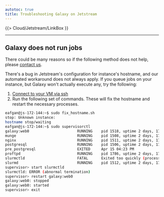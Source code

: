```yaml
---
autotoc: true
title: Troubleshooting Galaxy on Jetstream
---
```



{{> Cloud/Jetstream/LinkBox }}

<div class='left'></div>

----

## Galaxy does not run jobs

There could be many reasons so if the following method does not help, please [contact us](https://biostar.usegalaxy.org/).

There's a bug in Jetstream's configuration for instance's hostname, and our automated workaround does not always apply. If you queue jobs on your instance, but Galaxy won't actually execute any, try the following:
 
1. [Connect to your VM via ssh](/src/cloud/jetstream/ssh/index.md)
2. Run the following set of commands. These will fix the hostname and restart the necessary processes.

```bash
eafgan@js-172-144:~$ sudo fix_hostname.sh
stop: Unknown instance:
hostname stop/waiting
eafgan@js-172-144:~$ sudo supervisorctl
galaxy:web0                      RUNNING    pid 1518, uptime 2 days, 17:02:05
munge                            RUNNING    pid 1508, uptime 2 days, 17:02:05
nginx                            RUNNING    pid 1511, uptime 2 days, 17:02:05
postgresql                       RUNNING    pid 1506, uptime 2 days, 17:02:05
pre_postgresql                   EXITED     Apr 15 04:23 PM
proftpd                          RUNNING    pid 1786, uptime 2 days, 17:01:58
slurmctld                        FATAL      Exited too quickly (process log may have details)
slurmd                           RUNNING    pid 1512, uptime 2 days, 17:02:05
supervisor> start slurmctld
slurmctld: ERROR (abnormal termination)
supervisor> restart galaxy:web0
galaxy:web0: stopped
galaxy:web0: started
supervisor> exit
```
